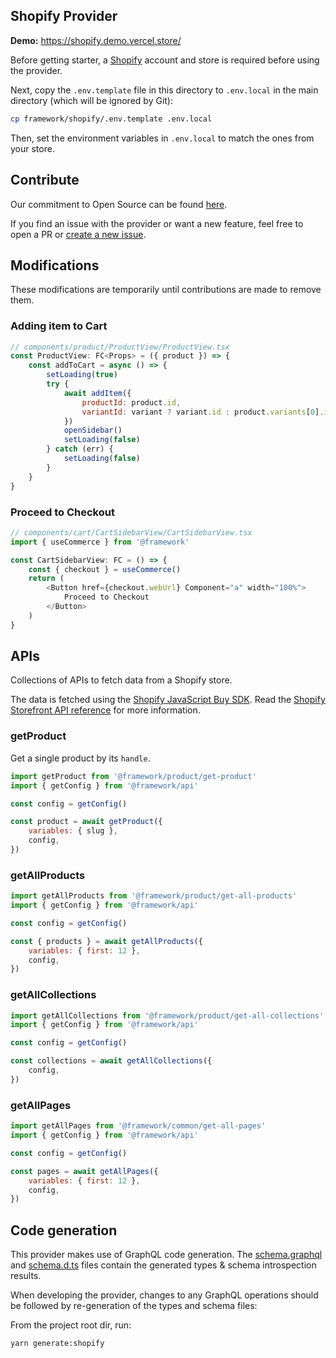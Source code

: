## Shopify Provider

**Demo:** https://shopify.demo.vercel.store/

Before getting starter, a [Shopify](https://www.shopify.com/) account and store is required before using the provider.

Next, copy the `.env.template` file in this directory to `.env.local` in the main directory (which will be ignored by Git):

```bash
cp framework/shopify/.env.template .env.local
```

Then, set the environment variables in `.env.local` to match the ones from your store.

## Contribute

Our commitment to Open Source can be found [here](https://vercel.com/oss).

If you find an issue with the provider or want a new feature, feel free to open a PR or [create a new issue](https://github.com/vercel/commerce/issues).

## Modifications

These modifications are temporarily until contributions are made to remove them.

### Adding item to Cart

```js
// components/product/ProductView/ProductView.tsx
const ProductView: FC<Props> = ({ product }) => {
    const addToCart = async () => {
        setLoading(true)
        try {
            await addItem({
                productId: product.id,
                variantId: variant ? variant.id : product.variants[0].id,
            })
            openSidebar()
            setLoading(false)
        } catch (err) {
            setLoading(false)
        }
    }
}
```

### Proceed to Checkout

```js
// components/cart/CartSidebarView/CartSidebarView.tsx
import { useCommerce } from '@framework'

const CartSidebarView: FC = () => {
    const { checkout } = useCommerce()
    return (
        <Button href={checkout.webUrl} Component="a" width="100%">
            Proceed to Checkout
        </Button>
    )
}
```

## APIs

Collections of APIs to fetch data from a Shopify store.

The data is fetched using the [Shopify JavaScript Buy SDK](https://github.com/Shopify/js-buy-sdk#readme). Read the [Shopify Storefront API reference](https://shopify.dev/docs/storefront-api/reference) for more information.

### getProduct

Get a single product by its `handle`.

```js
import getProduct from '@framework/product/get-product'
import { getConfig } from '@framework/api'

const config = getConfig()

const product = await getProduct({
    variables: { slug },
    config,
})
```

### getAllProducts

```js
import getAllProducts from '@framework/product/get-all-products'
import { getConfig } from '@framework/api'

const config = getConfig()

const { products } = await getAllProducts({
    variables: { first: 12 },
    config,
})
```

### getAllCollections

```js
import getAllCollections from '@framework/product/get-all-collections'
import { getConfig } from '@framework/api'

const config = getConfig()

const collections = await getAllCollections({
    config,
})
```

### getAllPages

```js
import getAllPages from '@framework/common/get-all-pages'
import { getConfig } from '@framework/api'

const config = getConfig()

const pages = await getAllPages({
    variables: { first: 12 },
    config,
})
```

## Code generation

This provider makes use of GraphQL code generation. The [schema.graphql](./schema.graphql) and [schema.d.ts](./schema.d.ts) files contain the generated types & schema introspection results.

When developing the provider, changes to any GraphQL operations should be followed by re-generation of the types and schema files:

From the project root dir, run:

```sh
yarn generate:shopify
```
